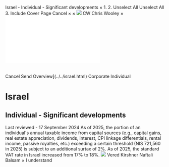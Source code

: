 Israel - Individual - Significant developments
×
1.
2.
Unselect All
Unselect All
3.
Include Cover Page
Cancel
×
×
![](../../-/media/world-wide-tax-summaries/attachments/global---chris-wooley.ashx%3Frev=ac5e5f3223b34096b1afc2a6009c7320&revision=ac5e5f32-23b3-4096-b1af-c2a6009c7320&hash=859B7ADC84DC2CBEC9760E9E6EE7DE6D0A8BFCDF)
CW
Chris Wooley
×
![](significant-developments.html)
######
Cancel
Send
Overview](../../israel.html)
Corporate
Individual
# Israel
## Individual - Significant developments
Last reviewed - 17 September 2024
As of 2025, the portion of an individual's annual taxable income from capital sources (e.g., capital gains, real estate appreciation, dividends, interest, CPI linkage differentials, rental income, passive royalties, etc.) exceeding a certain threshold (NIS 721,560 in 2025) is subject to an additional surtax of 2%.
As of 2025, the standard VAT rate in Israel increased from 17% to 18%.
![](../../-/media/world-wide-tax-summaries/attachments/israel---vered_kirshner.ashx%3Frev=2fde9ae84e5a47b8a190e22d9bce9b43&revision=2fde9ae8-4e5a-47b8-a190-e22d9bce9b43&hash=3131FA2D5181FE54770AE6EE88F0AA9E8EFC7F3D)
Vered Kirshner
Naftali Balsam
×
I understand